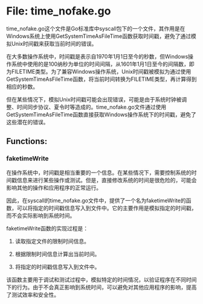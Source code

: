 # File: time_nofake.go

time_nofake.go这个文件是Go标准库中syscall包下的一个文件，其作用是在Windows系统上使用GetSystemTimeAsFileTime函数获取时间戳，避免了通过模拟Unix时间戳来获取当前时间的错误。

在大多数操作系统中，时间戳是表示自1970年1月1日至今的秒数，但Windows操作系统中使用的是100纳秒为单位的时间间隔，从1601年1月1日至今的间隔数，即为FILETIME类型。为了兼容Windows操作系统，Unix时间戳被模拟为通过使用GetSystemTimeAsFileTime函数，将当前时间转换为FILETIME类型，再计算得到相应的秒数。

但在某些情况下，模拟Unix时间戳可能会出现错误，可能是由于系统时钟被调整、时间同步协议、夏令时等造成的。time_nofake.go文件通过使用GetSystemTimeAsFileTime函数直接获取Windows操作系统下的时间戳，避免了这些潜在的错误。

## Functions:

### faketimeWrite

在操作系统中，时间戳是相当重要的一个信息。在某些情况下，需要控制系统的时间戳信息来进行某些操作或测试。但是，直接修改系统的时间是很危险的，可能会影响其他的操作和应用程序的正常运行。

因此，在syscall的time_nofake.go文件中，提供了一个名为faketimeWrite的函数，可以将指定的时间戳信息写入到文件中。它的主要作用是模拟指定的时间戳，而不会实际影响到系统时间。

faketimeWrite函数的实现过程是：

1. 读取指定文件的限制时间信息。

2. 根据限制时间信息计算出当前时间。

3. 将指定的时间戳信息写入到文件中。

该函数主要用于调试和测试过程中，模拟特定的时间情况，以验证程序在不同时间下的行为。由于不会真正影响到系统时间，可以避免对其他应用程序的影响，提高了测试效率和安全性。



